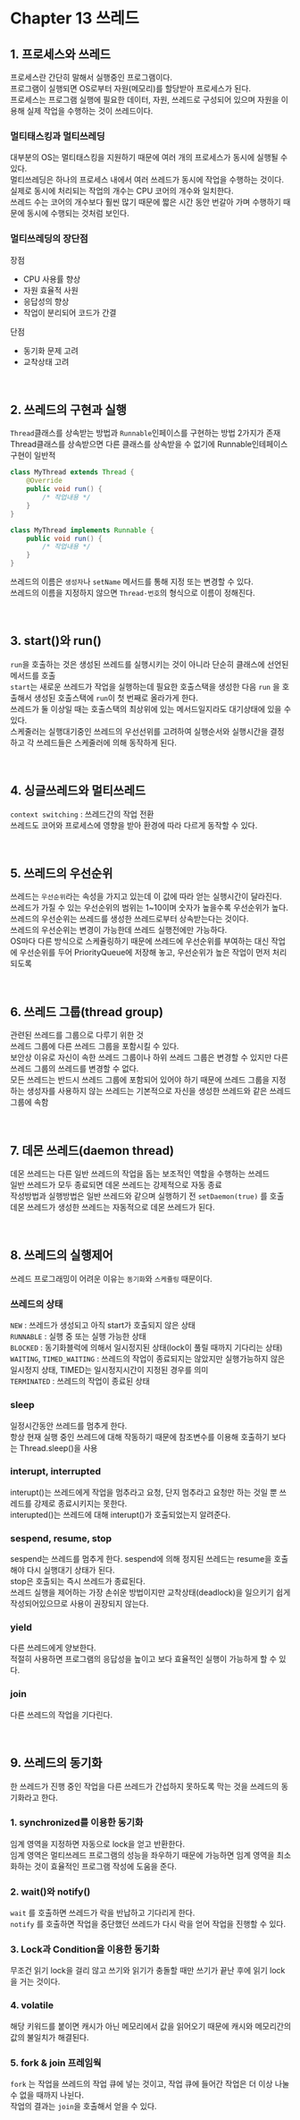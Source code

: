 # Chapter 13 쓰레드

## 1. 프로세스와 쓰레드

프로세스란 간단히 말해서 실행중인 프로그램이다.  
프로그램이 실행되면 OS로부터 자원(메모리)를 할당받아 프로세스가 된다.  
프로세스는 프로그램 실행에 필요한 데이터, 자원, 쓰레드로 구성되어 있으며 자원을 이용해 실제 작업을 수행하는 것이 쓰레드이다.

### 멀티태스킹과 멀티쓰레딩

대부분의 OS는 멀티태스킹을 지원하기 때문에 여러 개의 프로세스가 동시에 실행될 수 있다.  
멀티쓰레딩은 하나의 프로세스 내에서 여러 쓰레드가 동시에 작업을 수행하는 것이다.  
실제로 동시에 처리되는 작업의 개수는 CPU 코어의 개수와 일치한다.  
쓰레드 수는 코어의 개수보다 훨씬 많기 때문에 짧은 시간 동안 번갈아 가며 수행하기 때문에 동시에 수행되는 것처럼 보인다.

### 멀티쓰레딩의 장단점

장점
- CPU 사용률 향상
- 자원 효율적 사원
- 응답성의 향상
- 작업이 분리되어 코드가 간결

단점
- 동기화 문제 고려
- 교착상태 고려

<br>

## 2. 쓰레드의 구현과 실행

`Thread`클래스를 상속받는 방법과 `Runnable`인페이스를 구현하는 방법 2가지가 존재  
Thread클래스를 상속받으면 다른 클래스를 상속받을 수 없기에 Runnable인테페이스 구현이 일반적
```java
class MyThread extends Thread {
	@Override
	public void run() {
		/* 작업내용 */
	}
}
```
```java
class MyThread implements Runnable {
	public void run() {
		/* 작업내용 */
	}
}
```
쓰레드의 이름은 `생성자`나 `setName` 메서드를 통해 지정 또는 변경할 수 있다.  
쓰레드의 이름을 지정하지 않으면 `Thread-번호`의 형식으로 이름이 정해진다.

<br>

## 3. start()와 run()

`run`을 호출하는 것은 생성된 쓰레드를 실행시키는 것이 아니라 단순히 클래스에 선언된 메서드를 호출  
`start`는 새로운 쓰레드가 작업을 실행하는데 필요한 호출스택을 생성한 다음 `run` 을 호출해서 생성된 호출스택에 `run`이 첫 번째로 올라가게 한다.  
쓰레드가 둘 이상일 때는 호출스택의 최상위에 있는 메서드일지라도 대기상태에 있을 수 있다.  
스케줄러는 실행대기중인 쓰레드의 우선선위를 고려하여 실행순서와 실행시간을 결정하고 각 쓰레드들은 스케줄러에 의해 동작하게 된다.

<br>

## 4. 싱글쓰레드와 멀티쓰레드

`context switching` : 쓰레드간의 작업 전환  
쓰레드도 코어와 프로세스에 영향을 받아 환경에 따라 다르게 동작할 수 있다.

<br>

## 5. 쓰레드의 우선순위

쓰레드는 `우선순위`라는 속성을 가지고 있는데 이 값에 따라 얻는 실행시간이 달라진다.  
쓰레드가 가질 수 있는 우선순위의 범위는 1~10이며 숫자가 높을수록 우선순위가 높다.  
쓰레드의 우선순위는 쓰레드를 생성한 쓰레드로부터 상속받는다는 것이다.  
쓰레드의 우선순위는 변경이 가능한데 쓰레드 실행전에만 가능하다.  
OS마다 다른 방식으로 스케쥴링하기 때문에 쓰레드에 우선순위를 부여하는 대신 작업에 우선순위를 두어 PriorityQueue에 저장해 놓고, 우선순위가 높은 작업이 먼저 처리되도록

<br>

## 6. 쓰레드 그룹(thread group)

관련된 쓰레드를 그룹으로 다루기 위한 것  
쓰레드 그룹에 다른 쓰레드 그룹을 포함시킬 수 있다.  
보안상 이유로 자신이 속한 쓰레드 그룹이나 하위 쓰레드 그룹은 변경할 수 있지만 다른 쓰레드 그룹의 쓰레드를 변경할 수 없다.  
모든 쓰레드는 반드시 쓰레드 그룹에 포함되어 있어야 하기 때문에 쓰레드 그룹을 지정하는 생성자를 사용하지 않는 쓰레드는 기본적으로 자신을 생성한  쓰레드와 같은 쓰레드 그룹에 속함

<br>

## 7. 데몬 쓰레드(daemon thread)

데몬 쓰레드는 다른 일반 쓰레드의 작업을 돕는 보조적인 역할을 수행하는 쓰레드  
일반 쓰레드가 모두 종료되면 데몬 쓰레드는 강제적으로 자동 종료  
작성방법과 실행방법은 일반 쓰레드와 같으며 실행하기 전 `setDaemon(true)` 를 호출  
데몬 쓰레드가 생성한 쓰레드는 자동적으로 데몬 쓰레드가 된다.

<br>

## 8. 쓰레드의 실행제어

쓰레드 프로그래밍이 어려운 이유는 `동기화`와 `스케쥴링` 때문이다.

### 쓰레드의 상태

`NEW` : 쓰레드가 생성되고 아직 start가 호출되지 않은 상태  
`RUNNABLE` : 실행 중 또는 실행 가능한 상태  
`BLOCKED` : 동기화블럭에 의해서 일시정지된 상태(lock이 풀릴 때까지 기다리는 상태)  
`WAITING`, `TIMED_WAITING` : 쓰레드의 작업이 종료되지는 않았지만 실행가능하지 않은 일시정지 상태, TIMED는 일시정지시간이 지정된 경우를 의미  
`TERMINATED` : 쓰레드의 작업이 종료된 상태

### sleep

일정시간동안 쓰레드를 멈추게 한다.  
항상 현재 실행 중인 쓰레드에 대해 작동하기 때문에 참조변수를 이용해 호출하기 보다는 Thread.sleep()을 사용

### interupt, interrupted

interupt()는 쓰레드에게 작업을 멈추라고 요청, 단지 멈추라고 요청만 하는 것일 뿐 쓰레드를 강제로 종료시키지는 못한다.  
interupted()는 쓰레드에 대해 interupt()가 호출되었는지 알려준다.

### sespend, resume, stop

sespend는 쓰레드를 멈추게 한다. sespend에 의해 정지된 쓰레드는 resume을 호출해야 다시 실행대기 상태가 된다.  
stop은 호출되는 즉시 쓰레드가 종료된다.  
쓰레드 실행을 제어하는 가장 손쉬운 방법이지만 교착상태(deadlock)을 일으키기 쉽게 작성되어있으므로 사용이 권장되지 않는다.

### yield

다른 쓰레드에게 양보한다.  
적절히 사용하면 프로그램의 응답성을 높이고 보다 효율적인 실행이 가능하게 할 수 있다.

### join

다른 쓰레드의 작업을 기다린다.

<br>

## 9. 쓰레드의 동기화

한 쓰레드가 진행 중인 작업을 다른 쓰레드가 간섭하지 못하도록 막는 것을 쓰레드의 동기화라고 한다.

### 1. synchronized를 이용한 동기화

임계 영역을 지정하면 자동으로 lock을 얻고 반환한다.  
임계 영역은 멀티쓰레드 프로그램의 성능을 좌우하기 때문에 가능하면 임계 영역을 최소화하는 것이 효율적인 프로그램 작성에 도움을 준다.

### 2. wait()와 notify()

`wait` 를 호출하면 쓰레드가 락을 반납하고 기다리게 한다.  
`notify` 를 호출하면 작업을 중단했던 쓰레드가 다시 락을 얻어 작업을 진행할 수 있다.

### 3. Lock과 Condition을 이용한 동기화

무조건 읽기 lock을 걸리 않고 쓰기와 읽기가 충돌할 때만 쓰기가 끝난 후에 읽기 lock을 거는 것이다.

### 4. volatile

해당 키워드를 붙이면 캐시가 아닌 메모리에서 값을 읽어오기 때문에 캐시와 메모리간의 값의 불일치가 해결된다.

### 5. fork & join 프레임웍

`fork` 는 작업을 쓰레드의 작업 큐에 넣는 것이고, 작업 큐에 들어간 작업은 더 이상 나눌 수 없을 때까지 나뉜다.  
작업의 결과는 `join`을 호출해서 얻을 수 있다.